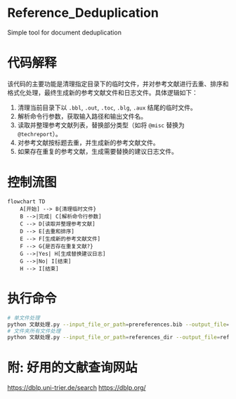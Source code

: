 # Reference_Deduplication
Simple tool for document deduplication

# 代码解释
该代码的主要功能是清理指定目录下的临时文件，并对参考文献进行去重、排序和格式化处理，最终生成新的参考文献文件和日志文件。具体逻辑如下：
1. 清理当前目录下以 `.bbl`, `.out`, `.toc`, `.blg`, `.aux` 结尾的临时文件。
2. 解析命令行参数，获取输入路径和输出文件名。
3. 读取并整理参考文献列表，替换部分类型（如将 `@misc` 替换为 `@techreport`）。
4. 对参考文献按标题去重，并生成新的参考文献文件。
5. 如果存在重复的参考文献，生成需要替换的建议日志文件。

# 控制流图
```mermaid
flowchart TD
    A[开始] --> B{清理临时文件}
    B -->|完成| C[解析命令行参数]
    C --> D[读取并整理参考文献]
    D --> E[去重和排序]
    E --> F[生成新的参考文献文件]
    F --> G{是否存在重复文献?}
    G -->|Yes| H[生成替换建议日志]
    G -->|No| I[结束]
    H --> I[结束]
```

# 执行命令

```bash
# 单文件处理
python 文献处理.py --input_file_or_path=prereferences.bib --output_file=references.bib
# 文件夹所有文件处理
python 文献处理.py --input_file_or_path=references_dir --output_file=references.bib
```

# 附: 好用的文献查询网站

https://dblp.uni-trier.de/search
https://dblp.org/

